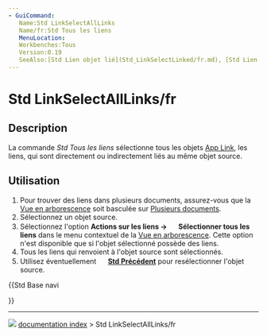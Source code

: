 ```yaml
---
- GuiCommand:
   Name:Std LinkSelectAllLinks
   Name/fr:Std Tous les liens
   MenuLocation:
   Workbenches:Tous
   Version:0.19
   SeeAlso:[Std Lien objet lié](Std_LinkSelectLinked/fr.md), [Std Lien objet lié primaire](Std_LinkSelectLinkedFinal/fr.md), [Std Précédent](Std_SelBack/fr.md), [Std Suivant](Std_SelForward/fr.md)
---
```


# Std LinkSelectAllLinks/fr



## Description

La commande *Std Tous les liens* sélectionne tous les objets [App Link](App_Link/fr.md), les liens, qui sont directement ou indirectement liés au même objet source.



## Utilisation

1.  Pour trouver des liens dans plusieurs documents, assurez-vous que la [Vue en arborescence](Tree_view/fr.md) soit basculée sur [Plusieurs documents](Std_TreeMultiDocument/fr.md).
2.  Sélectionnez un objet source.
3.  Sélectionnez l\'option **Actions sur les liens → <img src="images/Std_LinkSelectAllLinks.svg" width=16px> Sélectionner tous les liens** dans le menu contextuel de la [Vue en arborescence](Tree_view/fr.md). Cette option n\'est disponible que si l\'objet sélectionné possède des liens.
4.  Tous les liens qui renvoient à l\'objet source sont sélectionnés.
5.  Utilisez éventuellement **<img src="images/Std_SelBack.svg" width=16px> [Std Précédent](Std_SelBack/fr.md)** pour resélectionner l\'objet source.





{{Std Base navi

}}



---
![](images/Button_right.svg) [documentation index](../README.md) > Std LinkSelectAllLinks/fr
